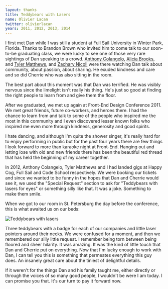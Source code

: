 ```yaml
---
layout: thanks
title: Teddybears with Lasers
name: Olivier Lacan
twitter: olivierlacan
years: 2011, 2012, 2013, 2014
---
```


I first met Dan while I was still a student at Full Sail University in Winter Park, Florida. Thanks to Brandon Brown who invited him to come talk to our soon-to-be graduating class, we were lucky to see one of those very rare sightings of Dan speaking to a crowd. [Anthony Colangelo](https://twitter.com/acolangelo), [Alicia Brooks](https://twitter.com/aliciajdev), and [Tyler Matthews](https://twitter.com/aliciaj_), and [Zachary Nicoll](https://twitter.com/turtleguyy) were there watching Dan talk about community, about passion, about sharing. He exuded kindness and care and so did Cherrie who was also sitting in the room.

The best part about this moment was that Dan was terrified. He was visibly nervous since the limelight isn't really his thing. He's just so good at finding the right people to learn from and give them the floor. 

After we graduated, we met up again at Front-End Design Conference 2011. We met great friends, future co-workers, and heroes there. I had the chance to learn from and talk to some of the people who inspired me the most in this community and I even discovered lesser known folks who inspired me even more through kindness, generosity and good spirits.

I hate dancing, and although I'm quite the shower singer, it's really hard for to enjoy performing in public but for the past four years there are few things I look forward to more than karaoke night at Front-End. Hanging out and letting lose with old and new friends there has been the beautiful red thread that has held the beginning of my career together.

In 2012, Anthony Colangelo, Tyler Matthews and I had landed gigs at Happy Cog, Full Sail and Code School respectively. We were booking our tickets and since we wanted to be funny in the hopes that Dan and Cherrie would see it, we used the "Special Request" section to ask for "Teddybears with lasers for eyes" or something silly like that. It was a joke. Something to make them smile.

When we got to our room in St. Petersburg the day before the conference, this is what awaited us on our beds:

![Teddybears with lasers](http://f.cl.ly/items/2v301J1G352q2r3w2N0I/IMG_7639.jpg)

Three teddybears with a badge for each of our companies and little laser pointers around their necks. We were confused for a moment, and then we remembered our silly little request. I remember being torn between being floored and sheer hilarity. It was amazing. It was the kind of little touch that Dan and Cherrie put on everything. Now that I'm lucky enough to work with Dan, I can tell you this is something that permeates everything this guy does. An insanely great care about the tiniest of delightful details.

If it weren't for the things Dan and his family taught me, either directly or through the voices of so many good people, I wouldn't be were I am today. I can promise you that. It's our turn to pay it forward now.

